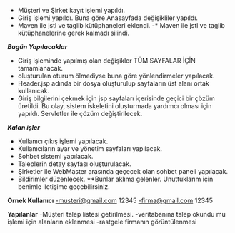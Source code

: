 - Müşteri ve Şirket kayıt işlemi yapıldı.
- Giriş işlemi yapıldı. Buna göre Anasayfada değişikliler yapıldı.
- Maven ile jstl ve taglib kütüphaneleri eklendi.
-* Maven ile jstl ve taglib kütüphanelerine gerek kalmadı silindi.


___Bugün Yapılacaklar___

- Giriş işleminde yapılmış olan değişikler TÜM SAYFALAR İÇİN
tamamlanacak.
- oluşturulan oturum ölmediyse buna göre yönlendirmeler yapılacak.
- Header.jsp adında bir dosya oluşturulup sayfaların üst alanı ortak
kullanıcak.
- Giriş bilgilerini çekmek için jsp sayfaları içerisinde geçici bir
çözüm üretildi. Bu olay, sistem iskeletini oluşturmada yardımcı olması
için yapıldı. Servletler ile çözüm değiştirilecek.


___Kalan işler___

- Kullanıcı çıkış işlemi yapılacak.
- Kullanıcıların ayar ve yönetim sayfaları yapılacak.
- Sohbet sistemi yapılacak.
- Taleplerin detay sayfası oluşturulacak.
- Şirketler ile WebMaster arasında geçecek olan sohbet paneli yapılacak.
- Bildirimler düzenlecek.
**Bunlar aklıma gelenler. Unuttuklarım için benimle iletişime
geçebilirsiniz.


__Ornek Kullanıcı__
-musteri@gmail.com 12345
-firma@gmail.com 12345

__Yapılanlar__
-Müşteri talep listesi getirilmesi.
-veritabanına talep okundu mu işlemi için alanların eklenmesi
-rastgele firmanın görüntülenmesi

